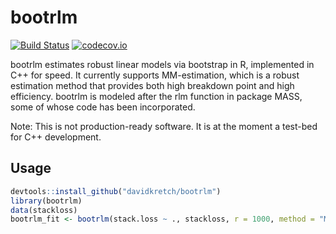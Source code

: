 # bootrlm

[![Build Status](https://travis-ci.org/davidkretch/bootrlm.svg?branch=master)](https://travis-ci.org/davidkretch/bootrlm)
[![codecov.io](https://img.shields.io/codecov/c/github/davidkretch/bootrlm/master.svg)](https://codecov.io/github/davidkretch/bootrlm?branch=master)

bootrlm estimates robust linear models via bootstrap in R, implemented in C++ 
for speed. It currently supports MM-estimation, which is a robust estimation 
method that provides both high breakdown point and high efficiency. bootrlm 
is modeled after the rlm function in package MASS, some of whose code has been 
incorporated.

Note: This is not production-ready software. It is at the moment a test-bed for 
C++ development.

## Usage

```R
devtools::install_github("davidkretch/bootrlm")
library(bootrlm)
data(stackloss)
bootrlm_fit <- bootrlm(stack.loss ~ ., stackloss, r = 1000, method = "MM")
``` 
